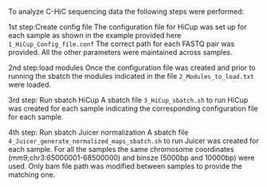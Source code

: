 To analyze C-HiC sequencing data the following steps were performed:

1st step:Create config file
The configuration file for HiCup was set up for each sample as shown in the example provided here `1_HiCup_Config_file.conf` 
The correct path for each FASTQ pair was provided. All the other parameters were maintained across samples. 

2nd step:load modules
Once the configuration file was created and prior to running the sbatch the modules indicated in the file `2_Modules_to_load.txt` were loaded.

3rd step: Run sbatch HiCup
A sbatch file `3_HiCup_sbatch.sh` to run HiCup was created for each sample indicating the corresponding configuration file for each sample.

4th step: Run sbatch Juicer normalization
A sbatch file `4_Juicer_generate_normalized_maps_sbatch.sh` to run Juicer was created for each sample. 
For all the samples the same chromosome coordinates (mm9;chr3:65000001-68500000) and binsze (5000bp and 10000bp) were used.
Only bam file path was modified between samples to provide the matching one.


